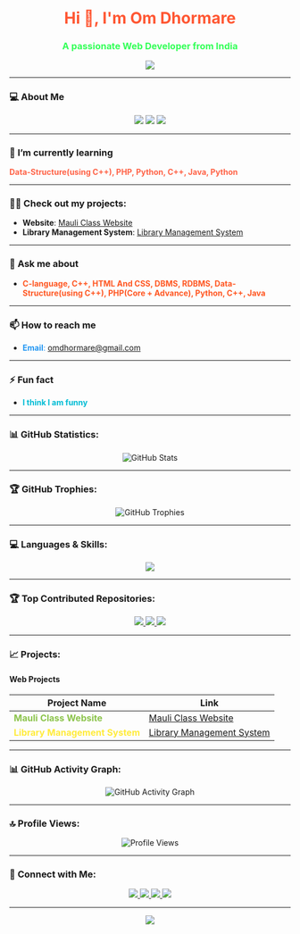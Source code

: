 <!-- Om Dhormare - GitHub Profile -->

<h1 align="center" style="color: #FF5733;">Hi 👋, I'm Om Dhormare</h1>
<h3 align="center" style="color: #33FF57;">A passionate Web Developer from India</h3>

<p align="center">
  <img src="https://readme-typing-svg.herokuapp.com?color=F7B93E&lines=PHP+%7C+Python+%7C+Java+Developer;Passionate+about+Web+Development;Always+Learning+New+Technologies...&center=true&width=500&height=50">
</p>

---

### 💻 **About Me**

<p align="center">
  <img src="https://img.shields.io/badge/Personal-Portfolio-00A0B0?style=for-the-badge&logo=portfolio&logoColor=white" />
  <img src="https://img.shields.io/badge/Hobbies-Reading%2C+Coding-3B82F6?style=for-the-badge&logo=book&logoColor=white" />
  <img src="https://img.shields.io/badge/Passion-Open%20Source-4A90E2?style=for-the-badge&logo=open-source&logoColor=white" />
</p>

---

### 🌱 **I’m currently learning**
<span style="color: #FF6347;">**Data-Structure(using C++), PHP, Python, C++, Java, Python**</span>

---

### 👨‍💻 **Check out my projects**:
- **Website**: <span style="color: #9C27B0;">[Mauli Class Website](http://mauliclass.wuaze.com)</span>
- **Library Management System**: <span style="color: #FFEB3B;">[Library Management System](http://librarymanagementsystem123.infinityfreeapp.com)</span>

---

### 💬 **Ask me about**
- <span style="color: #FF5722;">**C-language, C++, HTML And CSS, DBMS, RDBMS, Data-Structure(using C++), PHP(Core + Advance), Python, C++, Java**</span>

---

### 📫 **How to reach me**
- <span style="color: #2196F3;">**Email**: omdhormare@gmail.com</span>

---

### ⚡ **Fun fact**
- <span style="color: #00BCD4;">**I think I am funny**</span>

---

### 📊 **GitHub Statistics**:
<p align="center">
  <img src="https://github-readme-stats.vercel.app/api?username=omdhormare&show_icons=true&theme=radical" alt="GitHub Stats" />
</p>

---

### 🏆 **GitHub Trophies**:
<p align="center">
  <img src="https://github-profile-trophy.vercel.app/?username=omdhormare&theme=radical" alt="GitHub Trophies" />
</p>

---

### 💻 **Languages & Skills**:
<p align="center">
  <img src="https://skillicons.dev/icons?i=php,mysql,python,java,html,css,js,git,github" />
</p>

---

### 🏆 **Top Contributed Repositories**:
<p align="center">
  <a href="https://github.com/omdhormare/CPP">
    <img src="https://img.shields.io/badge/CPP-C%2B%2B-00599C?style=for-the-badge&logo=c%2B%2B&logoColor=white" />
  </a>
  <a href="https://github.com/omdhormare/Data-Structure">
    <img src="https://img.shields.io/badge/Data--Structure-C%2B%2B-00599C?style=for-the-badge&logo=c%2B%2B&logoColor=white" />
  </a>
  <a href="https://github.com/omdhormare/PHP-Hypertext-Preprocessor">
    <img src="https://img.shields.io/badge/PHP-Hypertext%20Preprocessor-777BB4?style=for-the-badge&logo=php&logoColor=white" />
  </a>
</p>

---

### 📈 **Projects**:
#### Web Projects

| Project Name              | Link                                                                                   |
|---------------------------|----------------------------------------------------------------------------------------|
| <span style="color: #8BC34A;">**Mauli Class Website**</span>    | <span style="color: #9C27B0;">[Mauli Class Website](http://mauliclass.wuaze.com)</span>                                     |
| <span style="color: #FFEB3B;">**Library Management System**</span> | <span style="color: #FFEB3B;">[Library Management System](http://librarymanagementsystem123.infinityfreeapp.com)</span>    |

---

### 📊 **GitHub Activity Graph**:
<p align="center">
  <img src="https://github-readme-activity-graph.vercel.app/graph?username=omdhormare&bg_color=0D1117&color=00E676&line=00E676&point=FFFFFF&area=true&hide_border=true" alt="GitHub Activity Graph" />
</p>

---

### 🔝 **Profile Views**:
<p align="center">
  <img src="https://komarev.com/ghpvc/?username=omdhormare&style=for-the-badge" alt="Profile Views" />
</p>

---

### 🤝 **Connect with Me**:
<p align="center">
  <a href="https://github.com/omdhormare">
    <img src="https://img.shields.io/badge/GitHub-333?style=for-the-badge&logo=github&logoColor=white" />
  </a>
  <a href="mailto:omdhormare@gmail.com">
    <img src="https://img.shields.io/badge/Email-D14836?style=for-the-badge&logo=gmail&logoColor=white" />
  </a>
  <a href="https://linkedin.com/in/yourprofile">
    <img src="https://img.shields.io/badge/LinkedIn-0077B5?style=for-the-badge&logo=linkedin&logoColor=white" />
  </a>
  <a href="https://codebyom.youtube.com">
    <img src="https://img.shields.io/badge/YouTube-FF0000?style=for-the-badge&logo=youtube&logoColor=white" />
  </a>
</p>

---

<p align="center">
  <img src="https://img.shields.io/static/v1?label=Thank+You!&message=Keep+Learning+and+Growing!&color=blueviolet&style=for-the-badge" />
</p>
